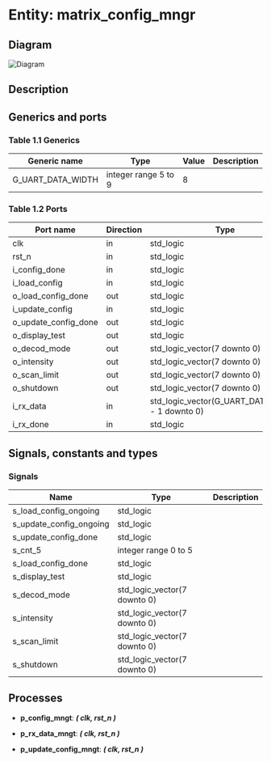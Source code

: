 # Entity: matrix_config_mngr
## Diagram
![Diagram](matrix_config_mngr.svg "Diagram")
## Description
## Generics and ports
### Table 1.1 Generics
| Generic name      | Type                 | Value | Description |
| ----------------- | -------------------- | ----- | ----------- |
| G_UART_DATA_WIDTH | integer range 5 to 9 | 8     |             |
### Table 1.2 Ports
| Port name            | Direction | Type                                             | Description |
| -------------------- | --------- | ------------------------------------------------ | ----------- |
| clk                  | in        | std_logic                                        |             |
| rst_n                | in        | std_logic                                        |             |
| i_config_done        | in        | std_logic                                        |             |
| i_load_config        | in        | std_logic                                        |             |
| o_load_config_done   | out       | std_logic                                        |             |
| i_update_config      | in        | std_logic                                        |             |
| o_update_config_done | out       | std_logic                                        |             |
| o_display_test       | out       | std_logic                                        |             |
| o_decod_mode         | out       | std_logic_vector(7 downto 0)                     |             |
| o_intensity          | out       | std_logic_vector(7 downto 0)                     |             |
| o_scan_limit         | out       | std_logic_vector(7 downto 0)                     |             |
| o_shutdown           | out       | std_logic_vector(7 downto 0)                     |             |
| i_rx_data            | in        | std_logic_vector(G_UART_DATA_WIDTH - 1 downto 0) |             |
| i_rx_done            | in        | std_logic                                        |             |
## Signals, constants and types
### Signals
| Name                    | Type                         | Description |
| ----------------------- | ---------------------------- | ----------- |
| s_load_config_ongoing   | std_logic                    |             |
| s_update_config_ongoing | std_logic                    |             |
| s_update_config_done    | std_logic                    |             |
| s_cnt_5                 | integer range 0 to 5         |             |
| s_load_config_done      | std_logic                    |             |
| s_display_test          | std_logic                    |             |
| s_decod_mode            | std_logic_vector(7 downto 0) |             |
| s_intensity             | std_logic_vector(7 downto 0) |             |
| s_scan_limit            | std_logic_vector(7 downto 0) |             |
| s_shutdown              | std_logic_vector(7 downto 0) |             |
## Processes
- **p_config_mngt**: ***( clk, rst_n )***

- **p_rx_data_mngt**: ***( clk, rst_n )***

- **p_update_config_mngt**: ***( clk, rst_n )***

